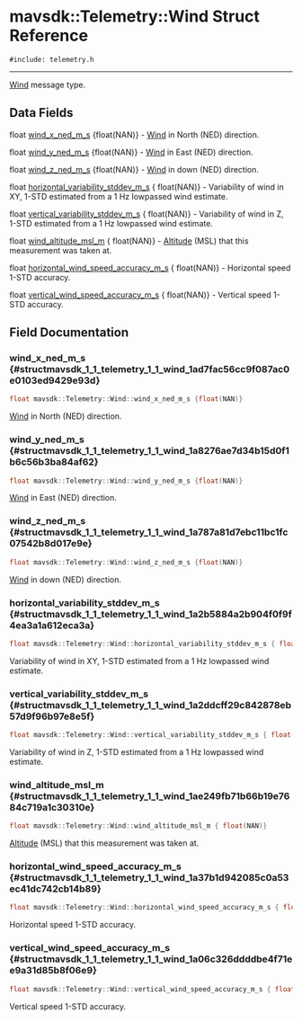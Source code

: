 # mavsdk::Telemetry::Wind Struct Reference
`#include: telemetry.h`

----


[Wind](structmavsdk_1_1_telemetry_1_1_wind.md) message type. 


## Data Fields


float [wind_x_ned_m_s](#structmavsdk_1_1_telemetry_1_1_wind_1ad7fac56cc9f087ac0e0103ed9429e93d) {float(NAN)} - [Wind](structmavsdk_1_1_telemetry_1_1_wind.md) in North (NED) direction.

float [wind_y_ned_m_s](#structmavsdk_1_1_telemetry_1_1_wind_1a8276ae7d34b15d0f1b6c56b3ba84af62) {float(NAN)} - [Wind](structmavsdk_1_1_telemetry_1_1_wind.md) in East (NED) direction.

float [wind_z_ned_m_s](#structmavsdk_1_1_telemetry_1_1_wind_1a787a81d7ebc11bc1fc07542b8d017e9e) {float(NAN)} - [Wind](structmavsdk_1_1_telemetry_1_1_wind.md) in down (NED) direction.

float [horizontal_variability_stddev_m_s](#structmavsdk_1_1_telemetry_1_1_wind_1a2b5884a2b904f0f9f4ea3a1a612eca3a) { float(NAN)} - Variability of wind in XY, 1-STD estimated from a 1 Hz lowpassed wind estimate.

float [vertical_variability_stddev_m_s](#structmavsdk_1_1_telemetry_1_1_wind_1a2ddcff29c842878eb57d9f96b97e8e5f) { float(NAN)} - Variability of wind in Z, 1-STD estimated from a 1 Hz lowpassed wind estimate.

float [wind_altitude_msl_m](#structmavsdk_1_1_telemetry_1_1_wind_1ae249fb71b66b19e7684c719a1c30310e) { float(NAN)} - [Altitude](structmavsdk_1_1_telemetry_1_1_altitude.md) (MSL) that this measurement was taken at.

float [horizontal_wind_speed_accuracy_m_s](#structmavsdk_1_1_telemetry_1_1_wind_1a37b1d942085c0a53ec41dc742cb14b89) { float(NAN)} - Horizontal speed 1-STD accuracy.

float [vertical_wind_speed_accuracy_m_s](#structmavsdk_1_1_telemetry_1_1_wind_1a06c326ddddbe4f71ee9a31d85b8f06e9) { float(NAN)} - Vertical speed 1-STD accuracy.


## Field Documentation


### wind_x_ned_m_s {#structmavsdk_1_1_telemetry_1_1_wind_1ad7fac56cc9f087ac0e0103ed9429e93d}

```cpp
float mavsdk::Telemetry::Wind::wind_x_ned_m_s {float(NAN)}
```


[Wind](structmavsdk_1_1_telemetry_1_1_wind.md) in North (NED) direction.


### wind_y_ned_m_s {#structmavsdk_1_1_telemetry_1_1_wind_1a8276ae7d34b15d0f1b6c56b3ba84af62}

```cpp
float mavsdk::Telemetry::Wind::wind_y_ned_m_s {float(NAN)}
```


[Wind](structmavsdk_1_1_telemetry_1_1_wind.md) in East (NED) direction.


### wind_z_ned_m_s {#structmavsdk_1_1_telemetry_1_1_wind_1a787a81d7ebc11bc1fc07542b8d017e9e}

```cpp
float mavsdk::Telemetry::Wind::wind_z_ned_m_s {float(NAN)}
```


[Wind](structmavsdk_1_1_telemetry_1_1_wind.md) in down (NED) direction.


### horizontal_variability_stddev_m_s {#structmavsdk_1_1_telemetry_1_1_wind_1a2b5884a2b904f0f9f4ea3a1a612eca3a}

```cpp
float mavsdk::Telemetry::Wind::horizontal_variability_stddev_m_s { float(NAN)}
```


Variability of wind in XY, 1-STD estimated from a 1 Hz lowpassed wind estimate.


### vertical_variability_stddev_m_s {#structmavsdk_1_1_telemetry_1_1_wind_1a2ddcff29c842878eb57d9f96b97e8e5f}

```cpp
float mavsdk::Telemetry::Wind::vertical_variability_stddev_m_s { float(NAN)}
```


Variability of wind in Z, 1-STD estimated from a 1 Hz lowpassed wind estimate.


### wind_altitude_msl_m {#structmavsdk_1_1_telemetry_1_1_wind_1ae249fb71b66b19e7684c719a1c30310e}

```cpp
float mavsdk::Telemetry::Wind::wind_altitude_msl_m { float(NAN)}
```


[Altitude](structmavsdk_1_1_telemetry_1_1_altitude.md) (MSL) that this measurement was taken at.


### horizontal_wind_speed_accuracy_m_s {#structmavsdk_1_1_telemetry_1_1_wind_1a37b1d942085c0a53ec41dc742cb14b89}

```cpp
float mavsdk::Telemetry::Wind::horizontal_wind_speed_accuracy_m_s { float(NAN)}
```


Horizontal speed 1-STD accuracy.


### vertical_wind_speed_accuracy_m_s {#structmavsdk_1_1_telemetry_1_1_wind_1a06c326ddddbe4f71ee9a31d85b8f06e9}

```cpp
float mavsdk::Telemetry::Wind::vertical_wind_speed_accuracy_m_s { float(NAN)}
```


Vertical speed 1-STD accuracy.

